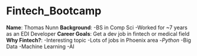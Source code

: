 # Fintech_Bootcamp

**Name**:           Thomas Nunn
**Background**:     -BS in Comp Sci
                    -Worked for ~7 years as an EDI Developer
**Career Goals**:   Get a dev job in fintech or medical field
**Why Fintech?**:   -Interesting topic
                    -Lots of jobs in Phoenix area
                    -*Python*
                    -Big Data
                    -Machine Learning
                    -AI
